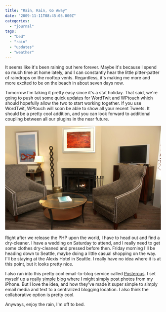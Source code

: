 ```yaml
---
title: "Rain, Rain, Go Away"
date: "2009-11-11T08:45:05.000Z"
categories: 
  - "journal"
tags: 
  - "bed"
  - "rain"
  - "updates"
  - "weather"
---
```


It seems like it's been raining out here forever. Maybe it's because I spend so much time at home lately, and I can constantly hear the little pitter-patter of raindrops on the rooftop vents. Regardless, it's making me more and more excited to be on the beach in about seven days now.

Tomorrow I'm taking it pretty easy since it's a stat holiday. That said, we're going to push out some quick updates for WordTwit and WPtouch which should hopefully allow the two to start working together. If you use WordTwit, WPtouch will soon be able to show all your recent Tweets. It should be a pretty cool addition, and you can look forward to additional coupling between all our plugins in the near future.

![Alexis Hotel, Seattle](images/3907347806_79f0be0dfb_o.jpg)

Right after we release the PHP upon the world, I have to head out and find a dry-cleaner. I have a wedding on Saturday to attend, and I really need to get some clothes dry-cleaned and pressed before then. Friday morning I'll be heading down to Seattle, maybe doing a little casual shopping on the way. I'll be staying at the Alexis Hotel in Seattle. I really have no idea where it is at this point, but it looks pretty nice.

I also ran into this pretty cool email-to-blog service called [Posterous](http://posterous.com). I set myself up a [really simple blog](http://duanestorey.posterous.com/) where I might simply post photos from my iPhone. But I love the idea, and how they've made it super simple to simply email media and text to a centralized blogging location. I also think the collaborative option is pretty cool.

Anyways, enjoy the rain, I'm off to bed.
